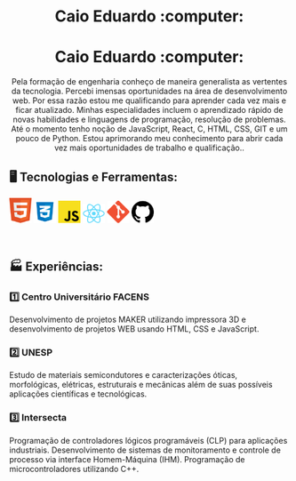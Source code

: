<head>
<style>
.img1{
    background-image: url('./img/img1.jpg');
}
</style>
</head>

<div class="img1">
  <h1 align="center"> Caio Eduardo :computer: </h1>
</div>

<div>
  <h1 align="center"> Caio Eduardo :computer: </h1>
  <p align="center"> Pela formação de engenharia conheço de maneira generalista as vertentes da tecnologia. Percebi imensas oportunidades na área de desenvolvimento web. Por essa razão estou me qualificando para aprender cada vez mais e ficar atualizado.
Minhas especialidades incluem o aprendizado rápido de novas habilidades e linguagens de programação, resolução de problemas. Até o momento tenho noção de JavaScript, React, C, HTML, CSS, GIT e um pouco de Python. Estou aprimorando meu conhecimento para abrir cada vez mais oportunidades de trabalho e qualificação..</p>

## 🖥️ Tecnologias e Ferramentas:

<code><img width="40px" src="./img/html.png" title = "HTML5"/></code>
<code><img width="40px" src="./img/CSS.png" title = "CSS3"/></code>
<code><img width="40px" src="./img/JS.png" title = "JAVASCRIPT"/></code>
<code><img width="40px" src="./img/react.png" title = "React"/></code>
<code><img width="40px" src="./img/git.png" title = "GIT"/></code>
<code><img width="40px" src="./img/github.png" title = "GITHUB"/></code>

<br>

## :factory: Experiências:

### :one: Centro Universitário FACENS

<p>Desenvolvimento de projetos MAKER utilizando impressora 3D e desenvolvimento de projetos WEB usando HTML, CSS e JavaScript.</p>

### :two: UNESP

<p>Estudo de materiais semicondutores e caracterizações óticas, morfológicas, elétricas, estruturais e mecânicas além de suas possíveis aplicações científicas e tecnológicas.</p>

### :three: Intersecta

<p>Programação de controladores lógicos programáveis (CLP) para aplicações industriais. Desenvolvimento de sistemas de monitoramento e controle de processo via interface Homem-Máquina (IHM). Programação de microcontroladores utilizando C++.</p>
